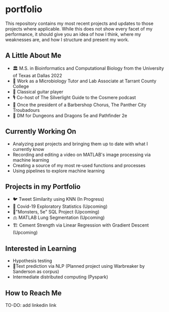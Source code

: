 # portfolio
This repository contains my most recent projects and updates to those projects where applicable. 
While this does not show every facet of my performance, it should give you an idea of how I think, where my weaknesses are, and how I structure and present my work.

## A Little About Me
- 🏛️ M.S. in Bioinformatics and Computational Biology from the University of Texas at Dallas 2022
- 🦠 Work as a Microbiology Tutor and Lab Associate at Tarrant County College
- 🎸 Classical guitar player
- 🎙️ Co-host of The Silverlight Guide to the Cosmere podcast
- 🎵 Once the president of a Barbershop Chorus, The Panther City Troubadours
- 🐉 DM for Dungeons and Dragons 5e and Pathfinder 2e

## Currently Working On
- Analyzing past projects and bringing them up to date with what I currently know
- Recording and editing a video on MATLAB's image processing via machine learning
- Creating a source of my most re-used functions and processes
- Using pipelines to explore machine learning

## Projects in my Portfolio 
- 🐦 Tweet Similarity using KNN (In Progress)
- 🔬 Covid-19 Exploratory Statistics (Upcoming)
- 🐲"Monsters, 5e" SQL Project (Upcoming)
- 🫁 MATLAB Lung Segmentation (Upcoming)
- 🏗️ Cement Strength via Linear Regression with Gradient Descent (Upcoming)

## Interested in Learning
- Hypothesis testing
- 📖Text prediction via NLP (Planned project using Warbreaker by Sanderson as corpus)
- Intermediate distributed computing (Pyspark)

## How to Reach Me
TO-DO: add linkedin link
